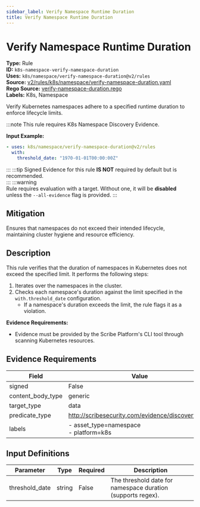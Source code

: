 ```yaml
---
sidebar_label: Verify Namespace Runtime Duration
title: Verify Namespace Runtime Duration
---  
```

# Verify Namespace Runtime Duration  
**Type:** Rule  
**ID:** `k8s-namespace-verify-namespace-duration`  
**Uses:** `k8s/namespace/verify-namespace-duration@v2/rules`  
**Source:** [v2/rules/k8s/namespace/verify-namespace-duration.yaml](https://github.com/scribe-public/sample-policies/blob/main/v2/rules/k8s/namespace/verify-namespace-duration.yaml)  
**Rego Source:** [verify-namespace-duration.rego](https://github.com/scribe-public/sample-policies/blob/main/v2/rules/k8s/namespace/verify-namespace-duration.rego)  
**Labels:** K8s, Namespace  

Verify Kubernetes namespaces adhere to a specified runtime duration to enforce lifecycle limits.

:::note 
This rule requires K8s Namespace Discovery Evidence.  
  
**Input Example:**

```yaml
- uses: k8s/namespace/verify-namespace-duration@v2/rules
  with:
    threshold_date: "1970-01-01T00:00:00Z"
```

::: 
:::tip 
Signed Evidence for this rule **IS NOT** required by default but is recommended.  
::: 
:::warning  
Rule requires evaluation with a target. Without one, it will be **disabled** unless the `--all-evidence` flag is provided.
::: 

## Mitigation  
Ensures that namespaces do not exceed their intended lifecycle, maintaining cluster hygiene and resource efficiency.



## Description  
This rule verifies that the duration of namespaces in Kubernetes does not exceed the specified limit.
It performs the following steps:

1. Iterates over the namespaces in the cluster.
2. Checks each namespace's duration against the limit specified in the `with.threshold_date` configuration.
   - If a namespace's duration exceeds the limit, the rule flags it as a violation.

**Evidence Requirements:**
- Evidence must be provided by the Scribe Platform's CLI tool through scanning Kubernetes resources.


## Evidence Requirements  
| Field | Value |
|-------|-------|
| signed | False |
| content_body_type | generic |
| target_type | data |
| predicate_type | http://scribesecurity.com/evidence/discovery/v0.1 |
| labels | - asset_type=namespace<br/>- platform=k8s |

## Input Definitions  
| Parameter | Type | Required | Description |
|-----------|------|----------|-------------|
| threshold_date | string | False | The threshold date for namespace duration (supports regex). |

